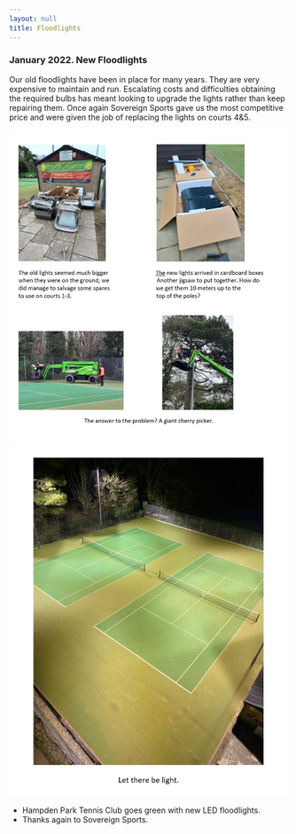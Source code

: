 ```yaml
---
layout: null
title: Floodlights
---
```


### January 2022. New Floodlights

Our old floodlights have been in place for many years. They are very expensive to maintain and run. Escalating costs and difficulties obtaining the required bulbs has meant looking to upgrade the lights rather than keep repairing them.
Once again Sovereign Sports gave us the most competitive price and were given the job of replacing the lights on courts 4&5.


<img src="./images/floodlights.jpg" alt="floodlights" style="width:800px;"/>

<img src="./images/floodlights2.jpg" alt="floodlights" style="width:800px;"/>


* Hampden Park Tennis Club goes green with new LED floodlights. 
* Thanks again to Sovereign Sports. 
